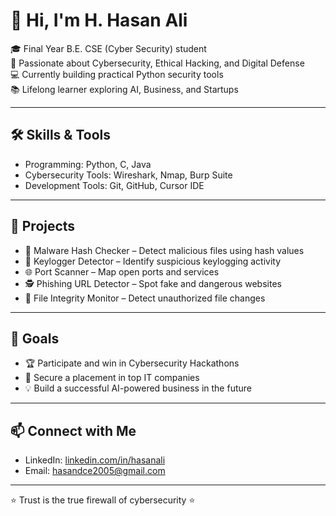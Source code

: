 # 👋 Hi, I'm H. Hasan Ali  

🎓 Final Year B.E. CSE (Cyber Security) student  
🔐 Passionate about Cybersecurity, Ethical Hacking, and Digital Defense  
💻 Currently building practical Python security tools  
📚 Lifelong learner exploring AI, Business, and Startups  

---

## 🛠 Skills & Tools
- Programming: Python, C, Java  
- Cybersecurity Tools: Wireshark, Nmap, Burp Suite  
- Development Tools: Git, GitHub, Cursor IDE  

---

## 🚀 Projects
- 🧹 Malware Hash Checker – Detect malicious files using hash values  
- 🔐 Keylogger Detector – Identify suspicious keylogging activity  
- 🌐 Port Scanner – Map open ports and services  
- 🕵️ Phishing URL Detector – Spot fake and dangerous websites  
- 📂 File Integrity Monitor – Detect unauthorized file changes  

---

## 🎯 Goals
- 🏆 Participate and win in Cybersecurity Hackathons  
- 💼 Secure a placement in top IT companies  
- 💡 Build a successful AI-powered business in the future  

---

## 📫 Connect with Me
- LinkedIn: [linkedin.com/in/hasanali](https://www.linkedin.com/in/hasanali)  
- Email: hasandce2005@gmail.com  

---

⭐ Trust is the true firewall of cybersecurity ⭐
